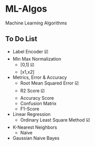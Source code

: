 # ML-Algos
Machine Learning Algorithms

## To Do List
- Label Encoder :ballot_box_with_check:
- Min Max Normalization
  - [0,1] :ballot_box_with_check:
  - [x1,x2]
- Metrics, Error & Accuracy
  - Root Mean Squared Error :ballot_box_with_check:
  - R2 Score :ballot_box_with_check:
  - Accuracy Score
  - Confusion Matrix
  - F1-Score
- Linear Regression
  -  Ordinary Least Square Method :ballot_box_with_check:
- K-Nearest Neighbors
  - Naive
- Gaussian Naive Bayes
